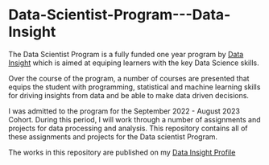 # Data-Scientist-Program---Data-Insight

The Data Scientist Program is a fully funded one year program by [Data Insight](https://www.datainsightonline.com/data-scientist-program) which is aimed at equiping learners with the key Data Science skills.

Over the course of the program, a number of courses are presented that equips the student with programming, statistical and machine learning skills for driving insights from data and be able to make data driven decisions. 

I was admitted to the program for the September 2022 - August 2023 Cohort. During this period, I will work through a number of assignments and projects for data processing and analysis. This repository contains all of these assignments and projects for the Data scientist Program. 

The works in this repository are published on my [Data Insight Profile](https://www.datainsightonline.com/profile/musonda2day/profile)
